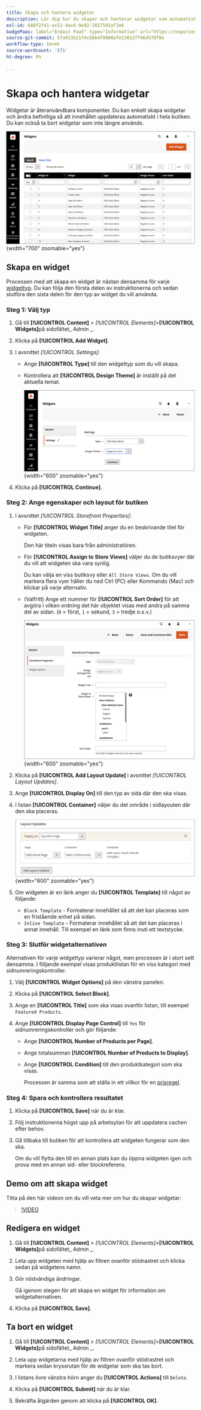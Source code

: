 ```yaml
---
title: Skapa och hantera widgetar
description: Lär dig hur du skapar och hanterar widgetar som automatiskt uppdaterar innehåll i din butik.
exl-id: 680f2f41-ec51-4ac6-9e92-2817591af3e6
badgePaas: label="Endast PaaS" type="Informative" url="https://experienceleague.adobe.com/sv/docs/commerce/user-guides/product-solutions" tooltip="Gäller endast Adobe Commerce i molnprojekt (Adobe-hanterad PaaS-infrastruktur) och lokala projekt."
source-git-commit: 57a913b21f4cbbb4f0800afe13012ff46d578f8e
workflow-type: tm+mt
source-wordcount: '571'
ht-degree: 0%

---
```


# Skapa och hantera widgetar

Widgetar är återanvändbara komponenter. Du kan enkelt skapa widgetar och ändra befintliga så att innehållet uppdateras automatiskt i hela butiken. Du kan också ta bort widgetar som inte längre används.

![Widgets](./assets/widgets.png){width="700" zoomable="yes"}

## Skapa en widget

Processen med att skapa en widget är nästan densamma för varje [widgettyp](widgets.md#widget-types). Du kan följa den första delen av instruktionerna och sedan slutföra den sista delen för den typ av widget du vill använda.

### Steg 1: Välj typ

1. Gå till **[!UICONTROL Content]** > _[!UICONTROL Elements]_>**[!UICONTROL Widgets]**&#x200B;på sidofältet_ Admin _.

1. Klicka på **[!UICONTROL Add Widget]**.

1. I avsnittet _[!UICONTROL Settings]_:

   - Ange **[!UICONTROL Type]** till den widgettyp som du vill skapa.

   - Kontrollera att **[!UICONTROL Design Theme]** är inställt på det aktuella temat.

     ![Widget-inställningar](./assets/widget-settings.png){width="600" zoomable="yes"}

1. Klicka på **[!UICONTROL Continue]**.

### Steg 2: Ange egenskaper och layout för butiken

1. I avsnittet _[!UICONTROL Storefront Properties]_:

   - För **[!UICONTROL Widget Title]** anger du en beskrivande titel för widgeten.

     Den här titeln visas bara från administratören.

   - För **[!UICONTROL Assign to Store Views]** väljer du de butiksvyer där du vill att widgeten ska vara synlig.

     Du kan välja en viss butiksvy eller `All Store Views`. Om du vill markera flera vyer håller du ned Ctrl (PC) eller Kommando (Mac) och klickar på varje alternativ.

   - (Valfritt) Ange ett nummer för **[!UICONTROL Sort Order]** för att avgöra i vilken ordning det här objektet visas med andra på samma del av sidan. (`0` = först, `1` = sekund, `3` = tredje o.s.v.)

     ![Storefront-egenskaper](./assets/widget-storefront-properties.png){width="600" zoomable="yes"}

1. Klicka på **[!UICONTROL Add Layout Update]** i avsnittet _[!UICONTROL Layout Updates]_.

1. Ange **[!UICONTROL Display On]** till den typ av sida där den ska visas.

1. I listan **[!UICONTROL Container]** väljer du det område i sidlayouten där den ska placeras.

   ![Layoutuppdateringar](./assets/widget-layout-update-home-page.png){width="600" zoomable="yes"}

1. Om widgeten är en länk anger du **[!UICONTROL Template]** till något av följande:

   - `Block Template` - Formaterar innehållet så att det kan placeras som en fristående enhet på sidan.
   - `Inline Template` - Formaterar innehållet så att det kan placeras i annat innehåll. Till exempel en länk som finns inuti ett textstycke.

### Steg 3: Slutför widgetalternativen

Alternativen för varje widgettyp varierar något, men processen är i stort sett densamma. I följande exempel visas produktlistan för en viss kategori med sidnumreringskontroller.

1. Välj **[!UICONTROL Widget Options]** på den vänstra panelen.

1. Klicka på **[!UICONTROL Select Block]**.

1. Ange en **[!UICONTROL Title]** som ska visas ovanför listan, till exempel `Featured Products`.

1. Ange **[!UICONTROL Display Page Control]** till `Yes` för sidnumreringskontroller och gör följande:

   - Ange **[!UICONTROL Number of Products per Page]**.

   - Ange totalsumman **[!UICONTROL Number of Products to Display]**.

   - Ange **[!UICONTROL Condition]** till den produktkategori som ska visas.

     Processen är samma som att ställa in ett villkor för en [prisregel](../merchandising-promotions/price-rules-catalog.md).

### Steg 4: Spara och kontrollera resultatet

1. Klicka på **[!UICONTROL Save]** när du är klar.

1. Följ instruktionerna högst upp på arbetsytan för att uppdatera cachen efter behov.

1. Gå tillbaka till butiken för att kontrollera att widgeten fungerar som den ska.

   Om du vill flytta den till en annan plats kan du öppna widgeten igen och prova med en annan sid- eller blockreferens.

## Demo om att skapa widget

Titta på den här videon om du vill veta mer om hur du skapar widgetar:

>[!VIDEO](https://video.tv.adobe.com/v/343786?quality=12&learn=on)

## Redigera en widget

1. Gå till **[!UICONTROL Content]** > _[!UICONTROL Elements]_>**[!UICONTROL Widgets]**&#x200B;på sidofältet_ Admin _.

1. Leta upp widgeten med hjälp av filtren ovanför stödrastret och klicka sedan på widgetens namn.

1. Gör nödvändiga ändringar.

   Gå igenom stegen för att skapa en widget för information om widgetalternativen.

1. Klicka på **[!UICONTROL Save]**.

## Ta bort en widget

1. Gå till **[!UICONTROL Content]** > _[!UICONTROL Elements]_>**[!UICONTROL Widgets]**&#x200B;på sidofältet_ Admin _.

1. Leta upp widgetarna med hjälp av filtren ovanför stödrastret och markera sedan kryssrutan för de widgetar som ska tas bort.

1. I listans övre vänstra hörn anger du **[!UICONTROL Actions]** till `Delete`.

1. Klicka på **[!UICONTROL Submit]** när du är klar.

1. Bekräfta åtgärden genom att klicka på **[!UICONTROL OK]**.
